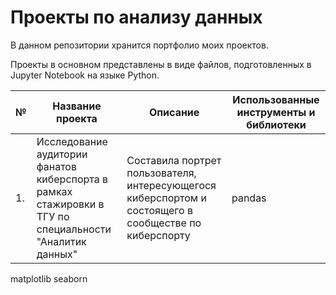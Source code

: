 # Проекты по анализу данных
В данном репозитории хранится портфолио моих проектов.

Проекты в основном представлены в виде файлов, подготовленных в Jupyter Notebook на языке Python.

№|Название проекта|Описание|Использованные инструменты и библиотеки
-|----------------|--------|---------------------------------------
1.|Исследование аудитории фанатов киберспорта в рамках стажировки в ТГУ по специальности "Аналитик данных" |Составила портрет пользователя, интересующегося киберспортом и состоящего в сообществе по киберспорту|pandas
matplotlib
seaborn
